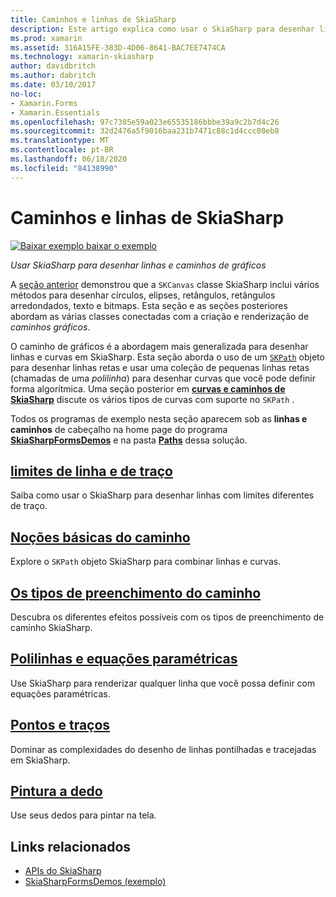 ```yaml
---
title: Caminhos e linhas de SkiaSharp
description: Este artigo explica como usar o SkiaSharp para desenhar linhas e caminhos de gráficos em Xamarin.Forms aplicativos e demonstra isso com o código de exemplo.
ms.prod: xamarin
ms.assetid: 316A15FE-383D-4D06-8641-BAC7EE7474CA
ms.technology: xamarin-skiasharp
author: davidbritch
ms.author: dabritch
ms.date: 03/10/2017
no-loc:
- Xamarin.Forms
- Xamarin.Essentials
ms.openlocfilehash: 97c7305e59a023e65535186bbbe39a9c2b7d4c26
ms.sourcegitcommit: 32d2476a5f9016baa231b7471c88c1d4ccc08eb8
ms.translationtype: MT
ms.contentlocale: pt-BR
ms.lasthandoff: 06/18/2020
ms.locfileid: "84138990"
---
```

# <a name="skiasharp-lines-and-paths"></a>Caminhos e linhas de SkiaSharp

[![Baixar exemplo ](~/media/shared/download.png) baixar o exemplo](https://docs.microsoft.com/samples/xamarin/xamarin-forms-samples/skiasharpforms-demos)

_Usar SkiaSharp para desenhar linhas e caminhos de gráficos_

A [seção anterior](~/xamarin-forms/user-interface/graphics/skiasharp/basics/index.md) demonstrou que a `SKCanvas` classe SkiaSharp inclui vários métodos para desenhar círculos, elipses, retângulos, retângulos arredondados, texto e bitmaps. Esta seção e as seções posteriores abordam as várias classes conectadas com a criação e renderização de *caminhos gráficos*.

O caminho de gráficos é a abordagem mais generalizada para desenhar linhas e curvas em SkiaSharp. Esta seção aborda o uso de um [`SKPath`](xref:SkiaSharp.SKPath) objeto para desenhar linhas retas e usar uma coleção de pequenas linhas retas (chamadas de uma *polilinha*) para desenhar curvas que você pode definir forma algorítmica. Uma seção posterior em [**curvas e caminhos de SkiaSharp**](../curves/index.md) discute os vários tipos de curvas com suporte no `SKPath` .

Todos os programas de exemplo nesta seção aparecem sob as **linhas e caminhos** de cabeçalho na home page do programa [**SkiaSharpFormsDemos**](https://docs.microsoft.com/samples/xamarin/xamarin-forms-samples/skiasharpforms-demos) e na pasta [**Paths**](https://github.com/xamarin/xamarin-forms-samples/tree/master/SkiaSharpForms/Demos/Demos/SkiaSharpFormsDemos/Paths) dessa solução.

## <a name="lines-and-stroke-caps"></a>[limites de linha e de traço](lines.md)

Saiba como usar o SkiaSharp para desenhar linhas com limites diferentes de traço.

## <a name="path-basics"></a>[Noções básicas do caminho](paths.md)

Explore o `SKPath` objeto SkiaSharp para combinar linhas e curvas.

## <a name="the-path-fill-types"></a>[Os tipos de preenchimento do caminho](fill-types.md)

Descubra os diferentes efeitos possíveis com os tipos de preenchimento de caminho SkiaSharp.

## <a name="polylines-and-parametric-equations"></a>[Polilinhas e equações paramétricas](polylines.md)

Use SkiaSharp para renderizar qualquer linha que você possa definir com equações paramétricas.

## <a name="dots-and-dashes"></a>[Pontos e traços](dots.md)

Dominar as complexidades do desenho de linhas pontilhadas e tracejadas em SkiaSharp.

## <a name="finger-painting"></a>[Pintura a dedo](finger-paint.md)

Use seus dedos para pintar na tela.

## <a name="related-links"></a>Links relacionados

- [APIs do SkiaSharp](https://docs.microsoft.com/dotnet/api/skiasharp)
- [SkiaSharpFormsDemos (exemplo)](https://docs.microsoft.com/samples/xamarin/xamarin-forms-samples/skiasharpforms-demos)
